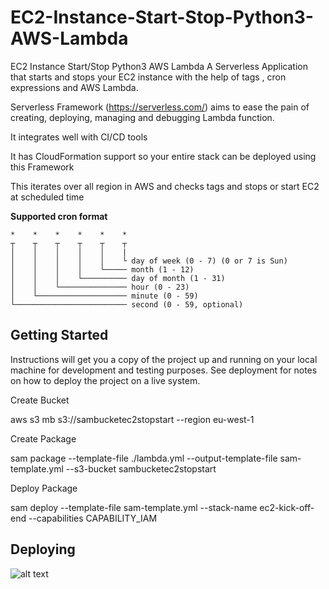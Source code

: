 # EC2-Instance-Start-Stop-Python3-AWS-Lambda

EC2 Instance Start/Stop Python3 AWS Lambda
A Serverless Application that starts and stops your EC2 instance with the help of tags , cron expressions and AWS Lambda.

Serverless Framework (https://serverless.com/) aims to ease the pain of creating, deploying, managing and debugging Lambda function. 

It integrates well with CI/CD tools 

It has CloudFormation support so your entire stack can be deployed using this Framework 

This iterates over all region in AWS and checks tags and stops or start EC2 at scheduled time


**Supported cron format**

```
*    *    *    *    *    *
┬    ┬    ┬    ┬    ┬    ┬
│    │    │    │    │    |
│    │    │    │    │    └ day of week (0 - 7) (0 or 7 is Sun)
│    │    │    │    └───── month (1 - 12)
│    │    │    └────────── day of month (1 - 31)
│    │    └─────────────── hour (0 - 23)
│    └──────────────────── minute (0 - 59)
└───────────────────────── second (0 - 59, optional)

```

## Getting Started

Instructions will get you a copy of the project up and running on your local machine for development and testing purposes. See deployment for notes on how to deploy the project on a live system.

Create Bucket 
 
aws s3 mb s3://sambucketec2stopstart --region eu-west-1

Create Package 

sam package --template-file ./lambda.yml --output-template-file sam-template.yml --s3-bucket sambucketec2stopstart

Deploy Package

sam deploy --template-file sam-template.yml --stack-name ec2-kick-off-end --capabilities CAPABILITY_IAM

 Deploying
 ------------


 ![alt text](https://pictures142857.s3.ap-south-1.amazonaws.com/sam.PNG)
